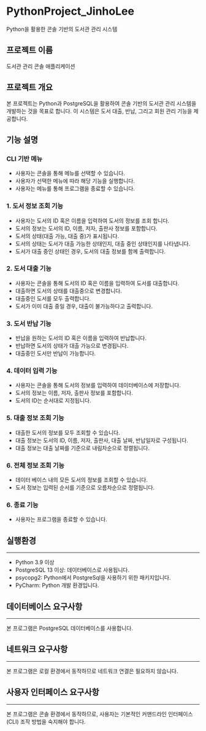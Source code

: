 # PythonProject_JinhoLee
 Python을 활용한 콘솔 기반의 도서관 관리 시스템
## 프로젝트 이름
도서관 관리 콘솔 애플리케이션

## 프로젝트 개요
본 프로젝트는 Python과 PostgreSQL을 활용하여 콘솔 기반의 도서관 관리 시스템을 개발하는 것을 목표로 합니다. 이 시스템은 도서 대출, 반납, 그리고 회원 관리 기능을 제공합니다.

## 기능 설명

### CLI 기반 메뉴 

- 사용자는 콘솔을 통해 메뉴를 선택할 수 있습니다.
- 사용자가 선택한 메뉴에 따라 해당 기능을 실행합니다.
- 사용자는 메뉴를 통해 프로그램을 종료할 수 있습니다.

### 1. 도서 정보 조회 기능 

-  사용자는 도서의 ID 혹은 이름을 입력하여 도서의 정보를 조회 합니다.
-  도서의 정보는 도서의 ID, 이름, 저자, 출판사 정보를 포함합니다.
-  도서의 상태(대출 가능, 대출 중)가 표시됩니다.
-  도서의 상태는 도서가 대출 가능한 상태인지, 대출 중인 상태인지를 나타냅니다.
-  도서가 대출 중인 상태인 경우, 도서의 대출 정보를 함께 출력합니다.

### 2. 도서 대출 기능 

-  사용자는 콘솔을 통해 도서의 ID 혹은 이름을 입력하여 도서를 대출합니다.
-  대출하면 도서의 상태를 대출중으로 변경합니다.
-  대출중인 도서를 모두 출력합니다.
-  도서가 이미 대출 중일 경우, 대출이 불가능하다고 출력합니다.

### 3. 도서 반납 기능 

-  반납을 원하는 도서의 ID 혹은 이름을 입력하여 반납합니다.
-  반납하면 도서의 상태가 대출 가능으로 변경됩니다.
-  대출중인 도서만 반납이 가능합니다.

### 4. 데이터 입력 기능 

-  사용자는 콘솔을 통해 도서의 정보를 입력하여 데이터베이스에 저장합니다.
-  도서의 정보는 이름, 저자, 출판사 정보를 포함합니다.
-  도서의 ID는 순서대로 지정됩니다.


### 5. 대출 정보 조회 기능 

- 대출한 도서의 정보를 모두 조회할 수 있습니다.
- 대출 정보는 도서의 ID, 이름, 저자, 출판사, 대출 날짜, 반납일자로 구성됩니다.
- 대출 정보는 대출 날짜를 기준으로 내림차순으로 정렬됩니다.

### 6. 전체 정보 조회 기능 

-  데이터 베이스 내의 모든 도서의 정보를 조회할 수 있습니다.
-  도서 정보는 입력된 순서를 기준으로 오름차순으로 정렬됩니다.


### 6. 종료 기능 

- 사용자는 프로그램을 종료할 수 있습니다.

## 실행환경

---

- Python 3.9 이상
- PostgreSQL 13 이상: 데이터베이스로 사용됩니다.
- psycopg2: Python에서 PostgreSql을 사용하기 위한 패키지입니다.
- PyCharm: Python 개발 환경입니다.

## 데이터베이스 요구사항

---

본 프로그램은 PostgreSQL 데이터베이스를 사용합니다.

## 네트워크 요구사항

---

본 프로그램은 로컬 환경에서 동작하므로 네트워크 연결은 필요하지 않습니다.

## 사용자 인터페이스 요구사항

---

본 프로그램은 콘솔 환경에서 동작하므로, 사용자는 기본적인 커맨드라인 인터페이스(CLI) 조작 방법을 숙지해야 합니다.